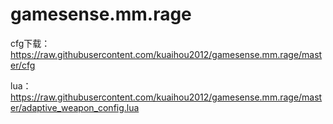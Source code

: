 # gamesense.mm.rage
cfg下载：https://raw.githubusercontent.com/kuaihou2012/gamesense.mm.rage/master/cfg

lua：https://raw.githubusercontent.com/kuaihou2012/gamesense.mm.rage/master/adaptive_weapon_config.lua
